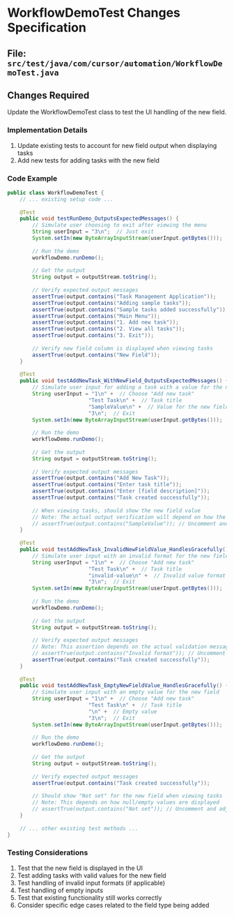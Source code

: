 # WorkflowDemoTest Changes Specification

## File: `src/test/java/com/cursor/automation/WorkflowDemoTest.java`

## Changes Required

Update the WorkflowDemoTest class to test the UI handling of the new field.

### Implementation Details

1. Update existing tests to account for new field output when displaying tasks
2. Add new tests for adding tasks with the new field

### Code Example

```java
public class WorkflowDemoTest {
    // ... existing setup code ...
    
    @Test
    public void testRunDemo_OutputsExpectedMessages() {
        // Simulate user choosing to exit after viewing the menu
        String userInput = "3\n";  // Just exit
        System.setIn(new ByteArrayInputStream(userInput.getBytes()));
        
        // Run the demo
        workflowDemo.runDemo();
        
        // Get the output
        String output = outputStream.toString();
        
        // Verify expected output messages
        assertTrue(output.contains("Task Management Application"));
        assertTrue(output.contains("Adding sample tasks"));
        assertTrue(output.contains("Sample tasks added successfully"));
        assertTrue(output.contains("Main Menu"));
        assertTrue(output.contains("1. Add new task"));
        assertTrue(output.contains("2. View all tasks"));
        assertTrue(output.contains("3. Exit"));
        
        // Verify new field column is displayed when viewing tasks
        assertTrue(output.contains("New Field"));
    }
    
    @Test
    public void testAddNewTask_WithNewField_OutputsExpectedMessages() {
        // Simulate user input for adding a task with a value for the new field
        String userInput = "1\n" +  // Choose "Add new task"
                          "Test Task\n" +  // Task title
                          "SampleValue\n" +  // Value for the new field
                          "3\n";  // Exit
        System.setIn(new ByteArrayInputStream(userInput.getBytes()));
        
        // Run the demo
        workflowDemo.runDemo();
        
        // Get the output
        String output = outputStream.toString();
        
        // Verify expected output messages
        assertTrue(output.contains("Add New Task"));
        assertTrue(output.contains("Enter task title"));
        assertTrue(output.contains("Enter [field description]"));
        assertTrue(output.contains("Task created successfully"));
        
        // When viewing tasks, should show the new field value
        // Note: The actual output verification will depend on how the field is displayed
        // assertTrue(output.contains("SampleValue")); // Uncomment and adjust as needed
    }
    
    @Test
    public void testAddNewTask_InvalidNewFieldValue_HandlesGracefully() {
        // Simulate user input with an invalid format for the new field
        String userInput = "1\n" +  // Choose "Add new task"
                          "Test Task\n" +  // Task title
                          "invalid-value\n" +  // Invalid value format
                          "3\n";  // Exit
        System.setIn(new ByteArrayInputStream(userInput.getBytes()));
        
        // Run the demo
        workflowDemo.runDemo();
        
        // Get the output
        String output = outputStream.toString();
        
        // Verify expected output messages
        // Note: This assertion depends on the actual validation message used
        // assertTrue(output.contains("Invalid format")); // Uncomment and adjust as needed
        assertTrue(output.contains("Task created successfully"));
    }
    
    @Test
    public void testAddNewTask_EmptyNewFieldValue_HandlesGracefully() {
        // Simulate user input with an empty value for the new field
        String userInput = "1\n" +  // Choose "Add new task"
                          "Test Task\n" +  // Task title
                          "\n" +  // Empty value
                          "3\n";  // Exit
        System.setIn(new ByteArrayInputStream(userInput.getBytes()));
        
        // Run the demo
        workflowDemo.runDemo();
        
        // Get the output
        String output = outputStream.toString();
        
        // Verify expected output messages
        assertTrue(output.contains("Task created successfully"));
        
        // Should show "Not set" for the new field when viewing tasks
        // Note: This depends on how null/empty values are displayed
        // assertTrue(output.contains("Not set")); // Uncomment and adjust as needed
    }
    
    // ... other existing test methods ...
}
```

### Testing Considerations

1. Test that the new field is displayed in the UI
2. Test adding tasks with valid values for the new field
3. Test handling of invalid input formats (if applicable)
4. Test handling of empty inputs
5. Test that existing functionality still works correctly
6. Consider specific edge cases related to the field type being added 